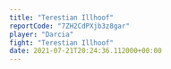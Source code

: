 ```yaml
---
title: "Terestian Illhoof"
reportCode: "7ZH2CdPXjb3z8gar"
player: "Darcia"
fight: "Terestian Illhoof"
date: 2021-07-21T20:24:36.112000+00:00
---
```

